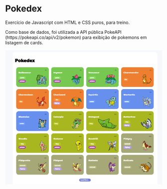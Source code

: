 <h1>Pokedex</h1>
<p> Exercício de Javascript com HTML e CSS puros, para treino.</p>
<p>Como base de dados, foi utilizada a API pública PokeAPI (https://pokeapi.co/api/v2/pokemon) para exibição de pokemons em listagem de cards.</p>

<img src="home.png" alt="Ilustração da Home do App Pokedex">